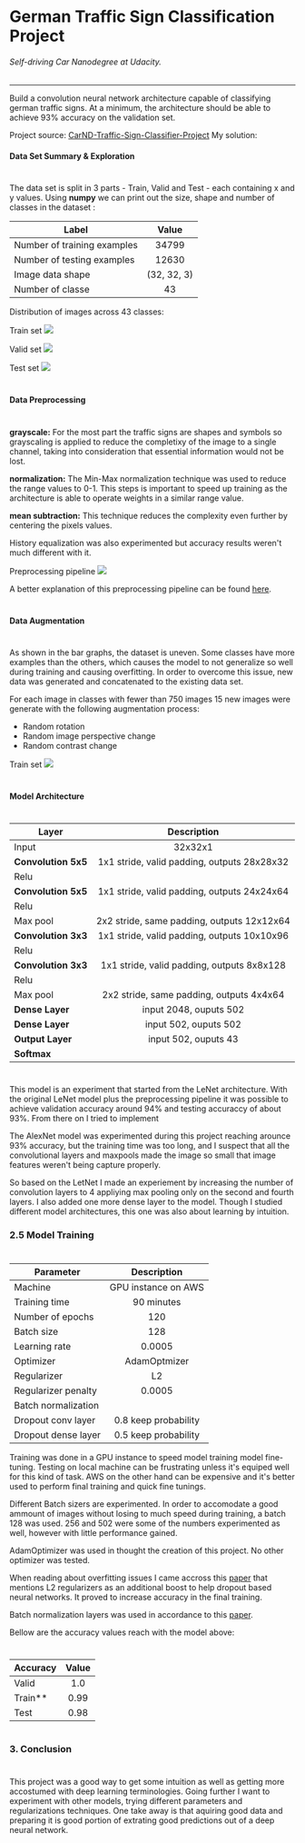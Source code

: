 # German Traffic Sign Classification Project
###### Self-driving Car Nanodegree at Udacity. 
---

Build a convolution neural network architecture capable of classifying german traffic signs. At a minimum, the architecture should be able to achieve 93% accuracy on the validation set. 

Project source: [CarND-Traffic-Sign-Classifier-Project](https://github.com/udacity/CarND-Traffic-Sign-Classifier-Project/blob/master/Traffic_Sign_Classifier.ipynb)
My solution:

#### Data Set Summary & Exploration
#
The data set is split in 3 parts - Train, Valid and Test - each containing x and y values. Using **numpy** we can print out the size, shape and number of classes in the dataset :

| Label        | Value           
| ------------- |:-------------:
| Number of training examples     | 34799 |
| Number of testing examples      | 12630      |
| Image data shape | (32, 32, 3)      | 
| Number of classe | 43      | 

Distribution of images across 43 classes:

Train set
![](https://github.com/ismalakazel/carnd-traffic-sign-classifier/blob/master/assets/train_distribution.png)

Valid set
![](https://github.com/ismalakazel/carnd-traffic-sign-classifier/blob/master/assets/valid_distribution.png)

Test set
![](https://github.com/ismalakazel/carnd-traffic-sign-classifier/blob/master/assets/test_distribution.png)

#
#### Data Preprocessing
#
**grayscale:** For the most part the traffic signs are shapes and symbols so grayscaling is applied to reduce the completixy of the image to a single channel, taking into consideration that essential information would not be lost.

**normalization:** The Min-Max normalization technique was used to reduce the range values to 0-1. This steps is important to speed up training as the architecture is able to operate weights in a similar range value.

**mean subtraction:** This technique reduces the complexity even further by centering the pixels values.

History equalization was also experimented but accuracy results weren't much different with it.

Preprocessing pipeline
![](https://github.com/ismalakazel/carnd-traffic-sign-classifier/blob/master/assets/preprocess_pipeline.png)

A better explanation of this preprocessing pipeline can be found [here](http://ufldl.stanford.edu/wiki/index.php/Data_Preprocessing).
#
#### Data Augmentation
#
As shown in the bar graphs, the dataset is uneven. Some classes have more examples than the others, which causes the model to not generalize so well during training and causing overfitting. In order to overcome this issue, new data was generated and concatenated to the existing data set.

For each image in classes with fewer than 750 images 15 new images were generate with the following augmentation process:
- Random rotation
- Random image perspective change
- Random contrast change

Train set
![](https://github.com/ismalakazel/carnd-traffic-sign-classifier/blob/master/assets/augmented_distribution.png)

#
#### Model Architecture
#
#
| Layer        | Description  |        
| ------------- |:-------------:
| Input     | 32x32x1 |
| **Convolution 5x5**      | 1x1 stride, valid padding, outputs 28x28x32    |
| Relu |
| **Convolution 5x5**      | 1x1 stride, valid padding, outputs 24x24x64      |
| Relu |
| Max pool      | 2x2 stride, same padding, outputs 12x12x64      |
| **Convolution 3x3**      | 1x1 stride, valid padding, outputs 10x10x96      |
| Relu |
| **Convolution 3x3**      | 1x1 stride, valid padding, outputs 8x8x128      |
| Relu |
| Max pool      | 2x2 stride, same padding, outputs 4x4x64      |
| **Dense Layer** | input 2048, ouputs 502 |
| **Dense Layer** | input 502, ouputs 502 |
| **Output Layer** | input 502, ouputs 43 |
|**Softmax**|  |
#
This model is an experiment that started from the LeNet architecture. With the original LeNet model plus the preprocessing pipeline it was possible to achieve validation accuracy around 94% and testing accuraccy of about 93%. From there on I tried to implement 

The AlexNet model was experimented during this project reaching arounce 93% accuracy, but the training time was too long, and I suspect that all the convolutional layers and maxpools made the image so small that image features weren't being capture properly.

So based on the LetNet I made an experiement by increasing the number of convolution layers to 4 appliying max pooling only on the second and fourth layers. I also added one more dense layer to the model. Though I studied different model architectures, this one was also about learning by intuition.

### 2.5 Model Training
#
#
| Parameter        | Description  |        
| ------------- |:-------------:
| Machine     | GPU instance on AWS |
| Training time     | 90 minutes |
| Number of epochs     | 120 |
| Batch size     | 128 |
| Learning rate | 0.0005 | 
| Optimizer | AdamOptmizer |
| Regularizer | L2 | 
| Regularizer penalty | 0.0005 | 
| Batch normalization |  | 
| Dropout conv layer | 0.8 keep probability |
| Dropout dense layer | 0.5 keep probability |

Training was done in a GPU instance to speed model training model fine-tuning. Testing on local machine can be frustrating unless it's equiped well for this kind of task. AWS on the other hand can be expensive and it's better used to perform final training and quick fine tunings.

Different Batch sizers are experimented. In order to accomodate a good ammount of images without losing to much speed during training, a batch 128 was used. 256 and 502 were some of the numbers experimented as well, however with little performance gained.

AdamOptimizer was used in thought the creation of this project. No other optimizer was tested.

When reading about overfitting issues I came accross this [paper](http://www.jmlr.org/papers/volume15/srivastava14a.old/source/srivastava14a.pdf) that mentions L2 regularizers as an additional boost to help dropout based neural networks. It proved to increase accuracy in the final training. 

Batch normalization layers was used in accordance to this [paper](https://arxiv.org/pdf/1502.03167.pdf). 

Bellow are the accuracy values reach with the model above:
#
| Accuracy        | Value  |        
| ------------- |:-------------:
| Valid |  1.0 |
| Train** |  0.99 |
| Test |  0.98 |

#
### 3. Conclusion
#
This project was a good way to get some intuition as well as getting more accostumed with deep learning terminologies. Going further I want to experiment with other models, trying different parameters and regularizations techniques. One take away is that aquiring good data and preparing it is good portion of extrating good predictions out of a deep neural network.

